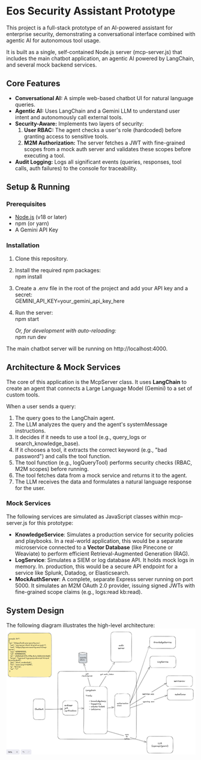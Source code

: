 # **Eos Security Assistant Prototype**

This project is a full-stack prototype of an AI-powered assistant for enterprise security, demonstrating a conversational interface combined with agentic AI for autonomous tool usage.

It is built as a single, self-contained Node.js server (mcp-server.js) that includes the main chatbot application, an agentic AI powered by LangChain, and several mock backend services.

## **Core Features**

* **Conversational AI:** A simple web-based chatbot UI for natural language queries.  
* **Agentic AI:** Uses LangChain and a Gemini LLM to understand user intent and autonomously call external tools.  
* **Security-Aware:** Implements two layers of security:  
  1. **User RBAC:** The agent checks a user's role (hardcoded) before granting access to sensitive tools.  
  2. **M2M Authorization:** The server fetches a JWT with fine-grained scopes from a mock auth server and validates these scopes before executing a tool.  
* **Audit Logging:** Logs all significant events (queries, responses, tool calls, auth failures) to the console for traceability.

## **Setup & Running**

### **Prerequisites**

* [Node.js](https://nodejs.org/) (v18 or later)  
* npm (or yarn)  
* A Gemini API Key

### **Installation**

1. Clone this repository.  
2. Install the required npm packages:  
   npm install

3. Create a .env file in the root of the project and add your API key and a secret:  
   GEMINI\_API\_KEY=your\_gemini\_api\_key\_here  

4. Run the server:  
   npm start

   *Or, for development with auto-reloading:*  
   npm run dev

The main chatbot server will be running on http://localhost:4000.  

## **Architecture & Mock Services**

The core of this application is the McpServer class. It uses **LangChain** to create an agent that connects a Large Language Model (Gemini) to a set of custom tools.

When a user sends a query:

1. The query goes to the LangChain agent.  
2. The LLM analyzes the query and the agent's systemMessage instructions.  
3. It decides if it needs to use a tool (e.g., query\_logs or search\_knowledge\_base).  
4. If it chooses a tool, it extracts the correct keyword (e.g., "bad password") and calls the tool function.  
5. The tool function (e.g., logQueryTool) performs security checks (RBAC, M2M scopes) before running.  
6. The tool fetches data from a mock service and returns it to the agent.  
7. The LLM receives the data and formulates a natural language response for the user.

### **Mock Services**

The following services are simulated as JavaScript classes within mcp-server.js for this prototype:

* **KnowledgeService**: Simulates a production service for security policies and playbooks. In a real-world application, this would be a separate microservice connected to a **Vector Database** (like Pinecone or Weaviate) to perform efficient Retrieval-Augmented Generation (RAG).  
* **LogService**: Simulates a SIEM or log database API. It holds mock logs in memory. In. production, this would be a secure API endpoint for a service like Splunk, Datadog, or Elasticsearch.  
* **MockAuthServer**: A complete, separate Express server running on port 5000\. It simulates an M2M OAuth 2.0 provider, issuing signed JWTs with fine-grained scope claims (e.g., logs:read kb:read).

## **System Design**

The following diagram illustrates the high-level architecture:
![alt text](image.png)
